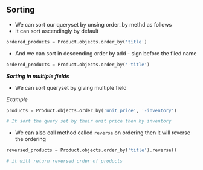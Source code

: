 ## Sorting

- We can sort our queryset by unsing order_by methd as follows 
- It can sort ascendingly by default

```python
ordered_products = Product.objects.order_by('title')
```

- And we can sort in descending order by add - sign before the filed name

```python
ordered_products = Product.objects.order_by('-title')
```

___Sorting in multiple fields___

- We can sort queryset by giving multiple field

_Example_

```python
products = Product.objects.order_by('unit_price', '-inventory')

# It sort the query set by their unit price then by inventory
```

- We can also call method called `reverse`  on ordering then it will reverse the ordering

```python 
reversed_products = Product.objects.order_by('title').reverse()

# it will return reversed order of products
```
